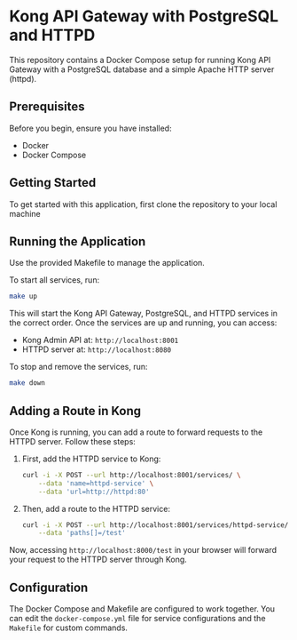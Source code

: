# Kong API Gateway with PostgreSQL and HTTPD

This repository contains a Docker Compose setup for running Kong API Gateway with a PostgreSQL database and a simple Apache HTTP server (httpd).

## Prerequisites

Before you begin, ensure you have installed:

- Docker
- Docker Compose

## Getting Started

To get started with this application, first clone the repository to your local machine

## Running the Application

Use the provided Makefile to manage the application.

To start all services, run:

```bash
make up
```

This will start the Kong API Gateway, PostgreSQL, and HTTPD services in the correct order. Once the services are up and running, you can access:

- Kong Admin API at: `http://localhost:8001`
- HTTPD server at: `http://localhost:8080`

To stop and remove the services, run:

```bash
make down
```

## Adding a Route in Kong

Once Kong is running, you can add a route to forward requests to the HTTPD server. Follow these steps:

1. First, add the HTTPD service to Kong:

    ```bash
   curl -i -X POST --url http://localhost:8001/services/ \
        --data 'name=httpd-service' \
        --data 'url=http://httpd:80'
    ```

2. Then, add a route to the HTTPD service:

    ```bash
   curl -i -X POST --url http://localhost:8001/services/httpd-service/routes \
        --data 'paths[]=/test'
    ```

Now, accessing `http://localhost:8000/test` in your browser will forward your request to the HTTPD server through Kong.

## Configuration

The Docker Compose and Makefile are configured to work together. You can edit the `docker-compose.yml` file for service configurations and the `Makefile` for custom commands.
